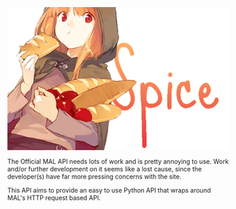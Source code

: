 <p align="center"><img src="rsrc/horo_spice.png"></img></p>

The Official MAL API needs lots of work and is pretty annoying to use.
Work and/or further development on it seems like a lost cause, since 
the developer(s) have far more pressing concerns with the site.

This API aims to provide an easy to use Python API that wraps around MAL's
HTTP request based API.
